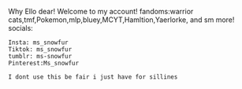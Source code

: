 Why Ello dear! Welcome to my account!
fandoms:warrior cats,tmf,Pokemon,mlp,bluey,MCYT,Hamltion,Yaerlorke, and sm more!
socials:
~~~~~~~~~~~~~
Insta: ms_snowfur
Tiktok: ms_snowfur
tumblr: ms-snowfur
Pinterest:Ms_snowfur

I dont use this be fair i just have for sillines

